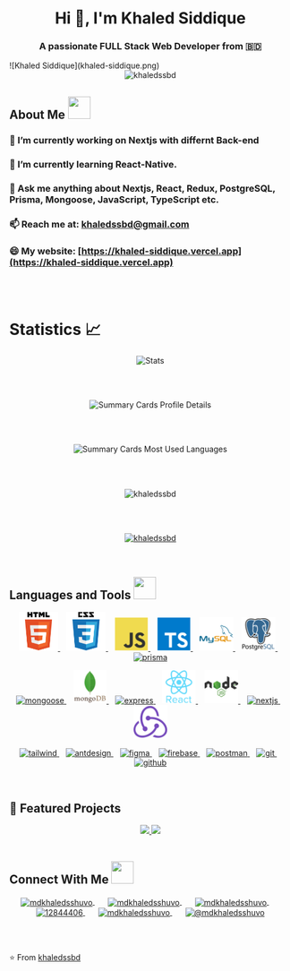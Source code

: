  <h1 align="center">Hi 👋, I'm Khaled Siddique</h1>
<h3 align="center">A passionate FULL Stack Web Developer from 🇧🇩</h3>
<!-- <div align="center">
    <img src="https://cdn.pixabay.com/animation/2023/06/13/15/13/15-13-30-905_512.gif" alt="Coder GIF" width="500">
</div> -->
![Khaled Siddique](khaled-siddique.png)

<div align="center"> <img src="https://komarev.com/ghpvc?username=khaledssbd&label=Profile%20views&color=0e75b6&style=flat" alt="khaledssbd" /> </div>

<h2> About Me  <img src = "https://media2.giphy.com/media/ZGHpWzdOEkMKtwLqdc/giphy.gif?cid=ecf05e47a0n3gi1bfqntqmob8g9aid1oyj2wr3ds3mg700bl&rid=giphy.gif" width="40px" height="40px"></h2>

### 🔭 I’m currently working on Nextjs with differnt Back-end

### 🌱 I’m currently learning React-Native.

### 💬 Ask me anything about Nextjs, React, Redux, PostgreSQL, Prisma, Mongoose, JavaScript, TypeScript etc.

### 📫 Reach me at: khaledssbd@gmail.com

### 😄 My website: [https://khaled-siddique.vercel.app](https://khaled-siddique.vercel.app)

<br>
<br>

# Statistics 📈

<div align="center">

![Stats](https://github-readme-stats.vercel.app/api?username=khaledssbd&theme=dark&show_icons=true)

<br><br>

![Summary Cards Profile Details](https://github-profile-summary-cards.vercel.app/api/cards/profile-details?username=khaledssbd&theme=2077)

<br><br>

![Summary Cards Most Used Languages](https://github-profile-summary-cards.vercel.app/api/cards/most-commit-language?username=khaledssbd&theme=2077)

</div>

<br><br>

<p align="center"><img align="center" src="https://github-readme-streak-stats.herokuapp.com?user=khaledssbd&theme=onedark" alt="khaledssbd"/></p>

<br><br>

<p align="center"> <a href="https://github.com/khaledssbd/github-profile-trophy"><img src="https://github-profile-trophy.vercel.app/?username=khaledssbd&row=1&column=6&theme=onedark" alt="khaledssbd" /></a> </p>

<br>

<h2>Languages and Tools <img
              src="https://media2.giphy.com/media/QssGEmpkyEOhBCb7e1/giphy.gif?cid=ecf05e47a0n3gi1bfqntqmob8g9aid1oyj2wr3ds3mg700bl&rid=giphy.gif"
              width="40px" height="40px"></h2>
<p align="center">
 <a href="https://www.w3.org/html/" target="_blank" rel="noreferrer"> <img
                     src="https://raw.githubusercontent.com/devicons/devicon/master/icons/html5/html5-original-wordmark.svg"
                     alt="html5" width="70" height="70" /> </a>&nbsp;&nbsp;
 <a href="https://www.arduino.cc/" target="_blank" rel="noreferrer"> <img src="https://raw.githubusercontent.com/devicons/devicon/master/icons/css3/css3-original-wordmark.svg"
                     alt="css3" width="70" height="70" /> </a>&nbsp;&nbsp;
 <a href="https://developer.mozilla.org/en-US/docs/Web/JavaScript" target="_blank" rel="noreferrer"> <img
                     src="https://raw.githubusercontent.com/devicons/devicon/master/icons/javascript/javascript-original.svg"
                     alt="javascript" width="60" height="60" /> </a>&nbsp;&nbsp;
 <a href="https://www.typescriptlang.org/" target="_blank" rel="noreferrer">
              <img src="https://raw.githubusercontent.com/devicons/devicon/master/icons/typescript/typescript-original.svg"
                     alt="typescript" width="60" height="60" /> </a>&nbsp;&nbsp;
 <a href="https://www.mysql.com/" target="_blank" rel="noreferrer"> <img src="https://raw.githubusercontent.com/devicons/devicon/master/icons/mysql/mysql-original-wordmark.svg" 
                     alt="mysql" width="60" height="60"/> </a>&nbsp;&nbsp;
 <a href="https://www.postgresql.org" target="_blank" rel="noreferrer"> <img src="https://raw.githubusercontent.com/devicons/devicon/master/icons/postgresql/postgresql-original-wordmark.svg"
                     alt="postgresql" width="60" height="60"/> </a>&nbsp;&nbsp;
 <a href="https://www.prisma.io" target="_blank" rel="noreferrer"> <img src="https://cdn.jsdelivr.net/gh/devicons/devicon@latest/icons/prisma/prisma-original.svg"
                     alt="prisma" width="60" height="60"/> </a>     
</p>

<p align="center">
   <a href="https://mongoosejs.com" target="_blank" rel="noreferrer"> <img src="https://cdn.jsdelivr.net/gh/devicons/devicon@latest/icons/mongoose/mongoose-original.svg" 
                     alt="mongoose" width="60" height="60" /> </a>&nbsp;&nbsp;
   <a href="https://www.mongodb.com" target="_blank" rel="noreferrer"> <img src="https://raw.githubusercontent.com/devicons/devicon/master/icons/mongodb/mongodb-original-wordmark.svg"
                     alt="mongodb" width="60" height="60" /> </a>&nbsp;&nbsp;
   <a href="https://expressjs.com" target="_blank" rel="noreferrer"> <img src="https://cdn.jsdelivr.net/gh/devicons/devicon@latest/icons/express/express-original.svg"
                     alt="express" width="60" height="60" /> </a>&nbsp;&nbsp;
   <a href="https://reactjs.org/" target="_blank" rel="noreferrer"> <img src="https://raw.githubusercontent.com/devicons/devicon/master/icons/react/react-original-wordmark.svg"
                     alt="react" width="60" height="60" /> </a>&nbsp;&nbsp;
   <a href="https://nodejs.org" target="_blank" rel="noreferrer"> <img src="https://raw.githubusercontent.com/devicons/devicon/master/icons/nodejs/nodejs-original-wordmark.svg"
                     alt="nodejs" width="60" height="60" /> </a>&nbsp;&nbsp;
   <a href="https://nextjs.org/" target="_blank" rel="noreferrer"> <img src="https://cdn.jsdelivr.net/gh/devicons/devicon@latest/icons/nextjs/nextjs-original.svg" 
                     alt="nextjs" width="60" height="60" /> </a>&nbsp;&nbsp;
   <a href="https://redux.js.org" target="_blank" rel="noreferrer"> <img src="https://raw.githubusercontent.com/devicons/devicon/master/icons/redux/redux-original.svg"
                     alt="redux" width="60" height="60"/> </a>
  
</p>

<p align="center">
   <a href="https://tailwindcss.com" target="_blank" rel="noreferrer"> <img src="https://www.vectorlogo.zone/logos/tailwindcss/tailwindcss-icon.svg"
                     alt="tailwind" width="60" height="60" /> </a>&nbsp;&nbsp;
   <a href="https://ant.design" target="_blank" rel="noreferrer"> <img src="https://cdn.jsdelivr.net/gh/devicons/devicon@latest/icons/antdesign/antdesign-original.svg"
                     alt="antdesign" width="60" height="60" /> </a>&nbsp;&nbsp;
   <a href="https://www.figma.com" target="_blank" rel="noreferrer"> <img src="https://www.vectorlogo.zone/logos/figma/figma-icon.svg"
                     alt="figma" width="60" height="60" /> </a>&nbsp;&nbsp;
   <a href="https://firebase.google.com/" target="_blank" rel="noreferrer"> <img src="https://www.vectorlogo.zone/logos/firebase/firebase-icon.svg"
                     alt="firebase" width="60" height="60" /> </a>&nbsp;&nbsp;
   <a href="https://postman.com" target="_blank" rel="noreferrer"> <img src="https://www.vectorlogo.zone/logos/getpostman/getpostman-icon.svg"
                     alt="postman" width="60" height="60"/> </a>&nbsp;&nbsp;
   <a href="https://git-scm.com" target="_blank" rel="noreferrer"> <img src="https://www.vectorlogo.zone/logos/git-scm/git-scm-icon.svg"
                     alt="git" width="60" height="60" /> </a>&nbsp;&nbsp;
   <a href="https://github.com" target="_blank" rel="noreferrer"> <img src="https://cdn.jsdelivr.net/gh/devicons/devicon@latest/icons/github/github-original.svg"
                     alt="github" width="60" height="60" /> </a>
</p>

<br>

## 🌟 Featured Projects

<div align="center">
 <a href="https://swift-cart-mocha.vercel.app">
     <img width="45%" src="https://github-readme-stats.vercel.app/api/pin/?username=khaledssbd&repo=SwiftCart&theme=radical&cacheBust=1" />
  </a>
  <a href="https://think-greenly-one.vercel.app">
    <img width="45%" src="https://github-readme-stats.vercel.app/api/pin/?username=khaledssbd&repo=ThinkGreenly&theme=radical&cacheBust=1" />
  </a>
</div>

<br>
  
<h2>Connect With Me <img src = "https://media2.giphy.com/media/al7grkbrCChTAPEfyh/giphy.gif?cid=ecf05e47a0n3gi1bfqntqmob8g9aid1oyj2wr3ds3mg700bl&rid=giphy.gif" width="40px" height="40px"></h2> 
 <p align="center">
  <a href="https://www.linkedin.com/in/mdkhaledsshuvo" target="blank">
    <img align="center" src="https://raw.githubusercontent.com/rahuldkjain/github-profile-readme-generator/master/src/images/icons/Social/linked-in-alt.svg" alt="mdkhaledsshuvo" height="60" width="60" />
  </a>&nbsp;&nbsp;&nbsp;&nbsp;&nbsp;
  <a href="https://fb.com/mdkhaledsshuvo" target="blank">
    <img align="center" src="https://raw.githubusercontent.com/rahuldkjain/github-profile-readme-generator/master/src/images/icons/Social/facebook.svg" alt="mdkhaledsshuvo" height="60" width="60" />
  </a>&nbsp;&nbsp;&nbsp;&nbsp;&nbsp;
  <a href="https://twitter.com/mdkhaledsshuvo" target="blank">
    <img align="center" src="https://raw.githubusercontent.com/rahuldkjain/github-profile-readme-generator/master/src/images/icons/Social/twitter.svg" alt="mdkhaledsshuvo" height="60" width="60" />
  </a>&nbsp;&nbsp;&nbsp;&nbsp;&nbsp;
  <a href="https://stackoverflow.com/users/12844406" target="blank">
    <img align="center" src="https://raw.githubusercontent.com/rahuldkjain/github-profile-readme-generator/master/src/images/icons/Social/stack-overflow.svg" alt="12844406" height="60" width="60" />
  </a>&nbsp;&nbsp;&nbsp;&nbsp;&nbsp;
  <a href="https://www.instagram.com/mdkhaledsshuvo" target="blank">
    <img align="center" src="https://raw.githubusercontent.com/rahuldkjain/github-profile-readme-generator/master/src/images/icons/Social/instagram.svg" alt="mdkhaledsshuvo" height="60" width="60" />
  </a>&nbsp;&nbsp;&nbsp;&nbsp;&nbsp;
  <a href="https://medium.com/@mdkhaledsshuvo" target="blank">
    <img align="center" src="https://raw.githubusercontent.com/rahuldkjain/github-profile-readme-generator/master/src/images/icons/Social/medium.svg" alt="@mdkhaledsshuvo" height="60" width="60" />
  </a>
</p>

<br> <br>

⭐️ From [khaledssbd](https://khaled-siddique.vercel.app)
